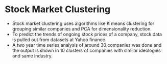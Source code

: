 # Stock Market Clustering
* Stock market clustering uses algorithms like K means clustering for grouping similar companies and PCA for dimensionality reduction.
* To predict the trends of ongoing stock prices of a company, stock data is pulled out from datasets at Yahoo finance.
* A two year time series analysis of around 30 companies was done and the output is shown in 10 clusters of companies with similar ideologies and same industry.
